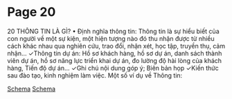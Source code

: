 # Page 20

20
THÔNG TIN LÀ GÌ?
•
Định nghĩa thông tin:
Thông tin là sự hiểu biết của con người về một sự kiện, một hiện tượng nào đó thu nhận được từ nhiều cách khác nhau
qua nghiên cứu, trao đổi, nhận xét, học tập, truyền thụ, cảm nhận… 
✓Thông tin dự án: Hồ sơ khách hàng, hồ sơ dự án, danh sách thành 
viên dự án, hồ sơ năng lực triển khai dự án, đo lường độ hài lòng 
của khách hàng, Tiến độ dự án...
✓Ghi chú nội dung góp ý; Biên bản họp
✓Kiến thức sau đào tạo, kinh nghiệm làm việc.
Một số ví dụ về Thông tin:

[Schema](page_20_img1.png)
[Schema](page_20_img2.png)
